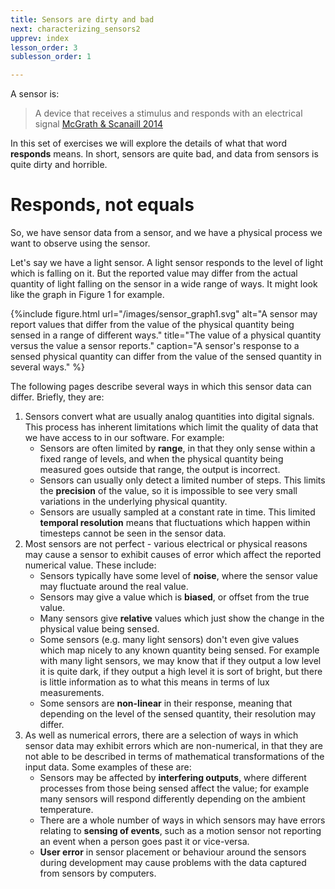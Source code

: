 ```yaml
---
title: Sensors are dirty and bad 
next: characterizing_sensors2
upprev: index
lesson_order: 3
sublesson_order: 1

---
```

A sensor is:

> A device that receives a stimulus and responds with an electrical signal [McGrath & Scanaill 2014](#mands)

In this set of exercises we will explore the details of what that word **responds** means. In short, sensors are quite bad, and data from sensors is quite dirty and horrible.

# Responds, not equals
So, we have sensor data from a sensor, and we have a physical process we want to observe using the sensor. 

Let's say we have a light sensor. A light sensor responds to the level of light which is falling on it. But the reported value may differ from the actual quantity of light falling on the sensor in a wide range of ways. It might look like the graph in Figure 1 for example.

{%include figure.html url="/images/sensor_graph1.svg" alt="A sensor may report values that differ from the value of the physical quantity being sensed in a range of different ways." title="The value of a physical quantity versus the value a sensor reports." caption="A sensor's response to a sensed physical quantity can differ from the value of the sensed quantity in several ways." %}

The following pages describe several ways in which this sensor data can differ. Briefly, they are:

1. Sensors convert what are usually analog quantities into digital signals. This process has inherent limitations which limit the quality of data that we have access to in our software. For example:
    * Sensors are often limited by **range**, in that they only sense within a fixed range of levels, and when the physical quantity being measured goes outside that range, the output is incorrect.
    * Sensors can usually only detect a limited number of steps. This limits the **precision** of the value, so it is impossible to see very small variations in the underlying physical quantity.
    * Sensors are usually sampled at a constant rate in time. This limited **temporal resolution** means that fluctuations which happen within timesteps cannot be seen in the sensor data.
1. Most sensors are not perfect - various electrical or physical reasons may cause a sensor to exhibit causes of  error which affect the reported numerical value. These include:
    * Sensors typically have some level of **noise**, where the sensor value may fluctuate around the real value.
    * Sensors may give a value which is **biased**, or offset from the true value.
    * Many sensors give **relative** values which just show the change in the physical value being sensed.
    * Some sensors (e.g. many light sensors) don't even give values which map nicely to any known quantity being sensed. For example with many light sensors, we may know that if they output a low level it is quite dark, if they output a high level it is sort of bright, but there is little information as to what this means in terms of lux measurements.
    * Some sensors are **non-linear** in their response, meaning that depending on the level of the sensed quantity, their resolution may differ.
1. As well as numerical errors, there are a selection of ways in which sensor data may exhibit errors which are non-numerical, in that they are not able to be described in terms of mathematical transformations of the input data. Some examples of these are:
    * Sensors may be affected by **interfering outputs**, where different processes from those being sensed affect the value; for example many sensors will respond differently depending on the ambient temperature.
    * There are a whole number of ways in which sensors may have errors relating to **sensing of events**, such as a motion sensor not reporting an event when a person goes past it or vice-versa.
    * **User error** in sensor placement or behaviour around the sensors during development may cause problems with the data captured from sensors by computers.

